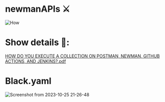 # newmanAPIs ⚔️


![How](https://github.com/SalhiFayza/newmanAPIs/assets/60444937/ec66d0ed-8cdc-46a4-94f9-bea98c95d467)

# Show details 📑:

[HOW DO YOU EXECUTE A COLLECTION ON POSTMAN, NEWMAN, GITHUB ACTIONS, AND JENKINS?.pdf](https://github.com/SalhiFayza/newmanAPIs/files/13170301/How.pdf)

# Black.yaml

![Screenshot from 2023-10-25 21-26-48](https://github.com/SalhiFayza/newmanAPIs/assets/60444937/36e54300-20bc-47dc-b2e5-5756ad58176f)
